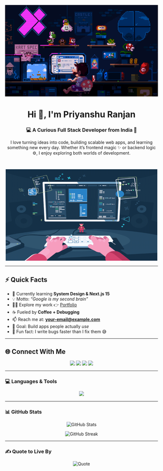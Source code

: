 <img src="/assets/githubbanner.gif" width="100%" height="300" alt="Github Banner"/>

<h1 align="center">Hi 👋, I'm Priyanshu Ranjan</h1>
<h3 align="center">💻 A Curious Full Stack Developer from India 🚀</h3>

<p align="center">
  I love turning ideas into code, building scalable web apps, and learning something new every day.  
  Whether it’s frontend magic ✨ or backend logic ⚙️, I enjoy exploring both worlds of development.
</p>

<br>

<p align="center">
  <img alt="coding" src="/assets/hero.gif" width="500" height="300"/>
</p>

---

## ⚡ Quick Facts
- 🌱 Currently learning **System Design & Next.js 15**  
- 💡 Motto: *“Google is my second brain”*  
- 👨‍💻 Explore my work 👉 [Portfolio](https://your-portfolio-link.com)  
- ☕ Fueled by **Coffee + Debugging**  
- 📫 Reach me at: **your-email@example.com**  
- 🎯 Goal: Build apps people actually *use*  
- 🤔 Fun fact: I write bugs faster than I fix them 😅  

---

## 🌐 Connect With Me
<p align="center">
  <a href="https://x.com/your-twitter" target="_blank"><img src="https://skillicons.dev/icons?i=twitter" height="45"/></a>
  <a href="https://www.linkedin.com/in/your-linkedin/" target="_blank"><img src="https://skillicons.dev/icons?i=linkedin" height="45"/></a>
  <a href="https://www.instagram.com/your-instagram/" target="_blank"><img src="https://skillicons.dev/icons?i=instagram" height="45"/></a>
  <a href="https://www.leetcode.com/your-leetcode" target="_blank"><img src="https://skillicons.dev/icons?i=leetcode" height="45"/></a>
</p>

---

### 💻 Languages & Tools

<p align="center">
  <img src="https://skillicons.dev/icons?i=react,nextjs,nodejs,express,mongodb,mysql,postgresql,redux,ts,js,html,css,tailwind,sass,bootstrap,python,c,cpp,git,github,vscode,figma,ps,arduino,firebase,blender" />
</p>

---

### 📊 GitHub Stats

<p align="center">
  <img src="https://github-readme-stats.vercel.app/api?username=priyanshuranjan16&show_icons=true&theme=tokyonight&rank_icon=github&hide_border=true" alt="GitHub Stats" />
</p>

<p align="center">
  <img src="https://github-readme-streak-stats.herokuapp.com/?user=priyanshuranjan16&theme=tokyonight&hide_border=true" alt="GitHub Streak" />
</p>



---

### ✍️ Quote to Live By

<p align="center">
  <img src="https://quotes-github-readme.vercel.app/api?type=horizontal&theme=tokyonight" alt="Quote" />
</p>


